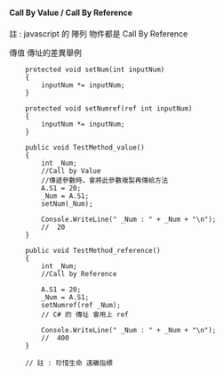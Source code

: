 ####
#### Call By Value / Call By Reference
####

註 : javascript 的 陣列 物件都是 Call By Reference

傳值 傳址的差異舉例



        protected void setNum(int inputNum)
        {
            inputNum *= inputNum;
        }

        protected void setNumref(ref int inputNum)
        {
            inputNum *= inputNum;
        }
        
        public void TestMethod_value()
        {
            int _Num;
            //Call by Value
            //傳遞參數時，會將此參數複製再傳給方法
            A.S1 = 20;
            _Num = A.S1;
            setNum(_Num);

            Console.WriteLine(" _Num : " + _Num + "\n");   
            //  20
        }        

        public void TestMethod_reference()
        {
            int _Num;
            //Call by Reference
            
            A.S1 = 20;
            _Num = A.S1;
            setNumref(ref _Num);
            // C# 的 傳址 會用上 ref

            Console.WriteLine(" _Num : " + _Num + "\n");    
            //  400
        }

        // 註 : 珍惜生命 遠離指標